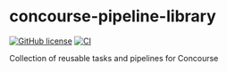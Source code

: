 # concourse-pipeline-library
[![GitHub license](https://img.shields.io/github/license/RoboJackets/concourse-pipeline-library)](https://github.com/RoboJackets/concourse-pipeline-library/blob/main/LICENSE) [![CI](https://concourse.robojackets.org/api/v1/teams/information-technology/pipelines/pipeline-library/jobs/build-main/badge)](https://concourse.robojackets.org/teams/information-technology/pipelines/pipeline-library)

Collection of reusable tasks and pipelines for Concourse
